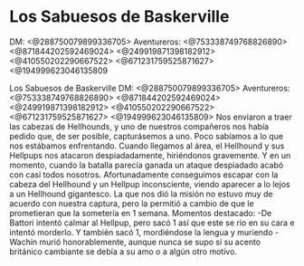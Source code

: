 # Los Sabuesos de Baskerville
DM: <@288750079899336705> 
Aventureros: <@753338749768826890>  <@871844202592469024>  <@249919871398182912> <@410550202290667522> <@671231759525871627> <@194999623046135809

Los Sabuesos de Baskerville
DM: <@288750079899336705> 
Aventureros: <@753338749768826890>  <@871844202592469024>  <@249919871398182912> <@410550202290667522> <@671231759525871627> <@194999623046135809> 
Nos enviaron a traer las cabezas de Hellhounds, y uno de nuestros compañeros nos había pedido que, de ser posible, capturásemos a uno. Poco sabíamos a lo que nos estábamos enfrentando.
Cuando llegamos al área, el Hellhound y sus Hellpups nos atacaron despiadadamente, hiriéndonos gravemente. Y en un momento, cuando la batalla parecía ganada un ataque despiadado acabó con casi todos nosotros. Afortunadamente conseguimos escapar con la cabeza del Hellhound y un Hellpup inconsciente, viendo aparecer a lo lejos a un Hellhound gigantesco.
La que nos dió la misión no estuvo muy de acuerdo con nuestra captura, pero la permitió a cambio de que le prometieran que la sometería en 1 semana. 
Momentos destacado: 
-De Battori intentó calmar al Hellpup, pero sacó 1 así que este se rio en su cara e intentó morderlo. Y también sacó 1, mordiéndose la lengua y muriendo
-Wachin murió honorablemente, aunque nunca se supo si su acento británico cambiante se debía a su amo o a algún otro motivo.

